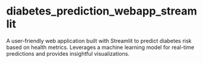 # diabetes_prediction_webapp_streamlit
A user-friendly web application built with Streamlit to predict diabetes risk based on health metrics. Leverages a machine learning model for real-time predictions and provides insightful visualizations.
